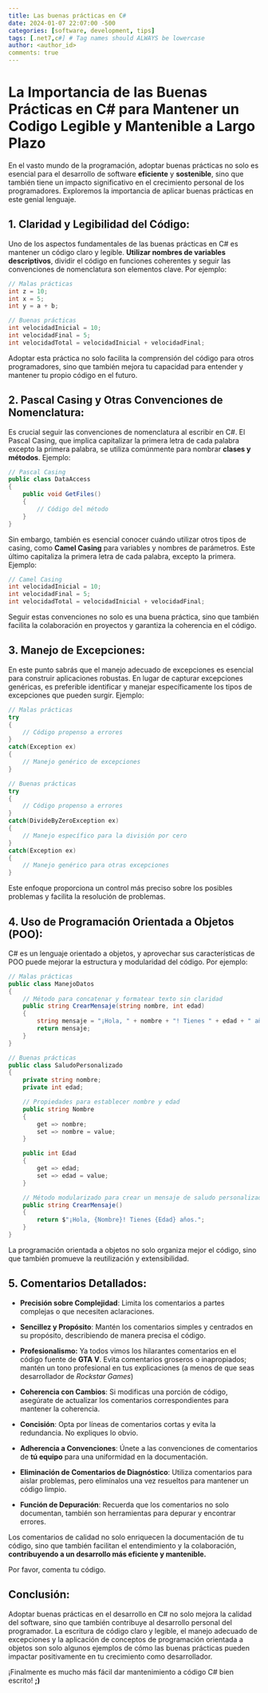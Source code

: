 ```yaml
---
title: Las buenas prácticas en C#
date: 2024-01-07 22:07:00 -500
categories: [software, development, tips] 
tags: [.net7,c#] # Tag names should ALWAYS be lowercase
author: <author_id>
comments: true
---
```


# La Importancia de las Buenas Prácticas en C# para Mantener un Codigo Legible y Mantenible a Largo Plazo

En el vasto mundo de la programación, adoptar buenas prácticas no solo es esencial para el desarrollo de software **eficiente** y **sostenible**, sino que también tiene un impacto significativo en el crecimiento personal de los programadores. Exploremos la importancia de aplicar buenas prácticas en este genial lenguaje.

## 1. Claridad y Legibilidad del Código:
   
Uno de los aspectos fundamentales de las buenas prácticas en C# es mantener un código claro y legible. **Utilizar nombres de variables descriptivos**, dividir el código en funciones coherentes y seguir las convenciones de nomenclatura son elementos clave. Por ejemplo:

```csharp
// Malas prácticas
int z = 10;
int x = 5;
int y = a + b;

// Buenas prácticas
int velocidadInicial = 10;
int velocidadFinal = 5;
int velocidadTotal = velocidadInicial + velocidadFinal;
```

Adoptar esta práctica no solo facilita la comprensión del código para otros programadores, sino que también mejora tu capacidad para entender y mantener tu propio código en el futuro.

## 2. Pascal Casing y Otras Convenciones de Nomenclatura:

Es crucial seguir las convenciones de nomenclatura al escribir en C#. El Pascal Casing, que implica capitalizar la primera letra de cada palabra excepto la primera palabra, se utiliza comúnmente para nombrar **clases y métodos**. Ejemplo:

```csharp
// Pascal Casing
public class DataAccess
{
    public void GetFiles()
    {
        // Código del método
    }
}
```
Sin embargo, también es esencial conocer cuándo utilizar otros tipos de casing, como **Camel Casing** para variables y nombres de parámetros. Este último capitaliza la primera letra de cada palabra, excepto la primera. Ejemplo:

```csharp
// Camel Casing
int velocidadInicial = 10;
int velocidadFinal = 5;
int velocidadTotal = velocidadInicial + velocidadFinal;
```
Seguir estas convenciones no solo es una buena práctica, sino que también facilita la colaboración en proyectos y garantiza la coherencia en el código.

## 3. Manejo de Excepciones:
   
En este punto sabrás que el manejo adecuado de excepciones es esencial para construir aplicaciones robustas. En lugar de capturar excepciones genéricas, es preferible identificar y manejar específicamente los tipos de excepciones que pueden surgir. Ejemplo:

```csharp
// Malas prácticas
try
{
    // Código propenso a errores
}
catch(Exception ex)
{
    // Manejo genérico de excepciones
}

// Buenas prácticas
try
{
    // Código propenso a errores
}
catch(DivideByZeroException ex)
{
    // Manejo específico para la división por cero
}
catch(Exception ex)
{
    // Manejo genérico para otras excepciones
}
```

Este enfoque proporciona un control más preciso sobre los posibles problemas y facilita la resolución de problemas.

## 4. Uso de Programación Orientada a Objetos (POO):

C# es un lenguaje orientado a objetos, y aprovechar sus características de POO puede mejorar la estructura y modularidad del código. Por ejemplo:

```csharp
// Malas prácticas
public class ManejoDatos
{
    // Método para concatenar y formatear texto sin claridad
    public string CrearMensaje(string nombre, int edad)
    {
        string mensaje = "¡Hola, " + nombre + "! Tienes " + edad + " años.";
        return mensaje;
    }
}

// Buenas prácticas
public class SaludoPersonalizado
{
    private string nombre;
    private int edad;

    // Propiedades para establecer nombre y edad
    public string Nombre
    {
        get => nombre;
        set => nombre = value;
    }

    public int Edad
    {
        get => edad;
        set => edad = value;
    }

    // Método modularizado para crear un mensaje de saludo personalizado
    public string CrearMensaje()
    {
        return $"¡Hola, {Nombre}! Tienes {Edad} años.";
    }
}


```

La programación orientada a objetos no solo organiza mejor el código, sino que también promueve la reutilización y extensibilidad.

## 5. Comentarios Detallados:

- **Precisión sobre Complejidad**: Limita los comentarios a partes complejas o que necesiten aclaraciones.

- **Sencillez y Propósito**: Mantén los comentarios simples y centrados en su propósito, describiendo de manera precisa el código.

- **Profesionalismo:** Ya todos vimos los hilarantes comentarios en el código fuente de **GTA V**. Evita comentarios groseros o inapropiados; mantén un tono profesional en tus explicaciones (a menos de que seas desarrollador de *Rockstar Games*)

- **Coherencia con Cambios**: Si modificas una porción de código, asegúrate de actualizar los comentarios correspondientes para mantener la coherencia.

- **Concisión**: Opta por líneas de comentarios cortas y evita la redundancia. No expliques lo obvio.

- **Adherencia a Convenciones**: Únete a las convenciones de comentarios de **tú equipo** para una uniformidad en la documentación.

- **Eliminación de Comentarios de Diagnóstico**: Utiliza comentarios para aislar problemas, pero elimínalos una vez resueltos para mantener un código limpio.

- **Función de Depuración**: Recuerda que los comentarios no solo documentan, también son herramientas para depurar y encontrar errores.

Los comentarios de calidad no solo enriquecen la documentación de tu código, sino que también facilitan el entendimiento y la colaboración, **contribuyendo a un desarrollo más eficiente y mantenible.** 

Por favor, comenta tu código. 

## Conclusión:

Adoptar buenas prácticas en el desarrollo en C# no solo mejora la calidad del software, sino que también contribuye al desarrollo personal del programador. La escritura de código claro y legible, el manejo adecuado de excepciones y la aplicación de conceptos de programación orientada a objetos son solo algunos ejemplos de cómo las buenas prácticas pueden impactar positivamente en tu crecimiento como desarrollador. 

¡Finalmente es mucho más fácil dar mantenimiento a código C# bien escrito! **;)**
